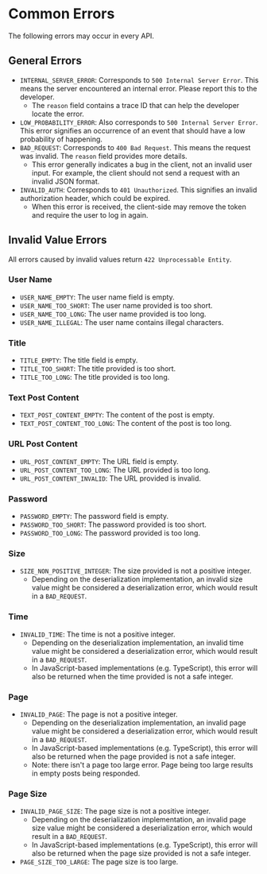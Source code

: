 # Common Errors

The following errors may occur in every API.

## General Errors

- `INTERNAL_SERVER_ERROR`: Corresponds to `500 Internal Server Error`. This means the server encountered an internal error. Please report this to the developer.
  - The `reason` field contains a trace ID that can help the developer locate the error.
- `LOW_PROBABILITY_ERROR`: Also corresponds to `500 Internal Server Error`. This error signifies an occurrence of an event that should have a low probability of happening.
- `BAD_REQUEST`: Corresponds to `400 Bad Request`. This means the request was invalid. The `reason` field provides more details.
  - This error generally indicates a bug in the client, not an invalid user input. For example, the client should not send a request with an invalid JSON format.
- `INVALID_AUTH`: Corresponds to `401 Unauthorized`. This signifies an invalid authorization header, which could be expired.
  - When this error is received, the client-side may remove the token and require the user to log in again.

## Invalid Value Errors

All errors caused by invalid values return `422 Unprocessable Entity`.

### User Name

- `USER_NAME_EMPTY`: The user name field is empty.
- `USER_NAME_TOO_SHORT`: The user name provided is too short.
- `USER_NAME_TOO_LONG`: The user name provided is too long.
- `USER_NAME_ILLEGAL`: The user name contains illegal characters.

### Title

- `TITLE_EMPTY`: The title field is empty.
- `TITLE_TOO_SHORT`: The title provided is too short.
- `TITLE_TOO_LONG`: The title provided is too long.

### Text Post Content

- `TEXT_POST_CONTENT_EMPTY`: The content of the post is empty.
- `TEXT_POST_CONTENT_TOO_LONG`: The content of the post is too long.

### URL Post Content

- `URL_POST_CONTENT_EMPTY`: The URL field is empty.
- `URL_POST_CONTENT_TOO_LONG`: The URL provided is too long.
- `URL_POST_CONTENT_INVALID`: The URL provided is invalid.

### Password

- `PASSWORD_EMPTY`: The password field is empty.
- `PASSWORD_TOO_SHORT`: The password provided is too short.
- `PASSWORD_TOO_LONG`: The password provided is too long.

### Size

- `SIZE_NON_POSITIVE_INTEGER`: The size provided is not a positive integer.
  - Depending on the deserialization implementation, an invalid size value might be considered a deserialization error, which would result in a `BAD_REQUEST`.

### Time

- `INVALID_TIME`: The time is not a positive integer.
  - Depending on the deserialization implementation, an invalid time value might be considered a deserialization error, which would result in a `BAD_REQUEST`.
  - In JavaScript-based implementations (e.g. TypeScript), this error will also be returned when the time provided is not a safe integer.

### Page

- `INVALID_PAGE`: The page is not a positive integer.
  - Depending on the deserialization implementation, an invalid page value might be considered a deserialization error, which would result in a `BAD_REQUEST`.
  - In JavaScript-based implementations (e.g. TypeScript), this error will also be returned when the page provided is not a safe integer.
  - Note: there isn't a page too large error. Page being too large results in empty posts being responded.

### Page Size

- `INVALID_PAGE_SIZE`: The page size is not a positive integer.
  - Depending on the deserialization implementation, an invalid page size value might be considered a deserialization error, which would result in a `BAD_REQUEST`.
  - In JavaScript-based implementations (e.g. TypeScript), this error will also be returned when the page size provided is not a safe integer.
- `PAGE_SIZE_TOO_LARGE`: The page size is too large.
  